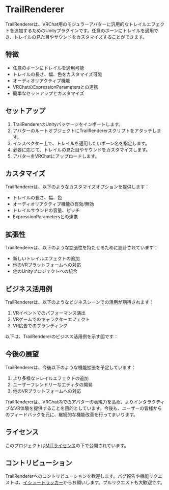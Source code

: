 # TrailRenderer

TrailRendererは、VRChat用のモジュラーアバターに汎用的なトレイルエフェクトを追加するためのUnityプラグインです。任意のボーンにトレイルを適用でき、トレイルの見た目やサウンドをカスタマイズすることができます。

## 特徴

- 任意のボーンにトレイルを適用可能
- トレイルの長さ、幅、色をカスタマイズ可能
- オーディオリアクティブ機能
- VRChatのExpressionParametersとの連携
- 簡単なセットアップとカスタマイズ

## セットアップ

1. TrailRendererのUnityパッケージをインポートします。
2. アバターのルートオブジェクトにTrailRendererスクリプトをアタッチします。
3. インスペクター上で、トレイルを適用したいボーン名を指定します。
4. 必要に応じて、トレイルの見た目やサウンドをカスタマイズします。
5. アバターをVRChatにアップロードします。

## カスタマイズ

TrailRendererは、以下のようなカスタマイズオプションを提供します：

- トレイルの長さ、幅、色
- オーディオリアクティブ機能の有効/無効
- トレイルサウンドの音量、ピッチ
- ExpressionParametersとの連携

## 拡張性

TrailRendererは、以下のような拡張性を持たせるために設計されています：

- 新しいトレイルエフェクトの追加
- 他のVRプラットフォームへの対応
- 他のUnityプロジェクトへの統合

## ビジネス活用例

TrailRendererは、以下のようなビジネスシーンでの活用が期待されます：

1. VRイベントでのパフォーマンス演出
2. VRゲームでのキャラクターエフェクト
3. VR広告でのブランディング

以下は、TrailRendererのビジネス活用例を示す図です：



## 今後の展望

TrailRendererは、今後以下のような機能拡張を予定しています：

1. より多様なトレイルエフェクトの追加
2. ユーザーフレンドリーなエディタの開発
3. 他のVRプラットフォームへの対応

TrailRendererは、VRChat内でのアバターの表現力を高め、よりインタラクティブなVR体験を提供することを目的としています。今後も、ユーザーの皆様からのフィードバックを元に、継続的な機能改善を行ってまいります。

## ライセンス

このプロジェクトは[MITライセンス](LICENSE)の下で公開されています。

## コントリビューション

TrailRendererへのコントリビューションを歓迎します。バグ報告や機能リクエストは、[イシュートラッカー](https://github.com/your-username/TrailRenderer/issues)からお願いします。プルリクエストも大歓迎です。
